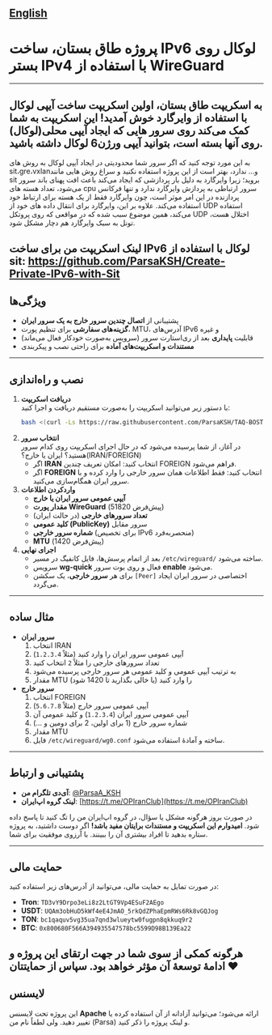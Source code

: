 [English](https://github.com/ParsaKSH/TAQ-BOSTAN/blob/main/README-en.md)
---
# پروژه ‌طاق بستان، ساخت IPv6 لوکال روی بستر IPv4 با استفاده از WireGuard
---
به **اسکریپت طاق بستان، اولین اسکریپت ساخت آیپی لوکال با استفاده از وایرگارد**
خوش آمدید! این اسکریپت به شما کمک می‌کند روی سرور هایی که ایجاد آیپی محلی(لوکال) روی آنها بسته است، بتوانید آیپی ورژن6 لوکال داشته باشید.
---
به این مورد توجه کنید که اگر سرور شما محدودیتی در ایجاد آیپی لوکال به روش های sit،gre،vxlanو... ندارد، بهتر است از این پروژه استفاده نکنید و سراغ روش هایی مانند sit بروید؛ زیرا وایرگارد به دلیل بار پردازشی که ایجاد می‌کند باعث افت پهنای باند سرور می‌شود، تعداد هسته های cpu سرور ارتباطی به پردازش وایرگارد ندارد و تنها فرکانس پردازنده در این امر موثر است، چون وایرگارد فقط از یک هسته برای ارتباط خود استفاده می‌کند.
علاوه بر این، وایرگارد برای انتقال داده های خود از UDP استفاده می‌کند، همین موضوع سبب شده که در مواقعی که روی پروتکل UDP اختلال هست، تونل به سبک وایرگارد هم دچار مشکل شود.

لینک اسکریپت من برای ساخت IPv6 لوکال با استفاده از sit: https://github.com/ParsaKSH/Create-Private-IPv6-with-Sit
---

## **ویژگی‌ها**
- پشتیبانی از **اتصال چندین سرور خارج به یک سرور ایران**  
- **گزینه‌های سفارشی** برای تنظیم پورت، MTU، آدرس‌های IPv6 و غیره  
- قابلیت **پایداری** بعد از ری‌استارت سرور (سرویس به‌صورت خودکار فعال می‌ماند)  
- **مستندات و اسکریپت‌های آماده** برای راحتی نصب و پیکربندی

---

## **نصب و راه‌اندازی**
1. **دریافت اسکریپت**  
   با دستور زیر می‌توانید اسکریپت را به‌صورت مستقیم دریافت و اجرا کنید:
   ```bash
   bash <(curl -Ls https://raw.githubusercontent.com/ParsaKSH/TAQ-BOSTAN/main/script.sh)

2. **انتخاب سرور**  
   در آغاز، از شما پرسیده می‌شود که در حال اجرای اسکریپت روی کدام سرور هستید؟ ایران یا خارج؟(IRAN/FOREIGN)
   - اگر **IRAN** انتخاب کنید: امکان تعریف چندین FOREIGN فراهم می‌شود.  
   - اگر **FOREIGN** انتخاب کنید: فقط اطلاعات همان سرور خارجی را وارد کرده و با سرور ایران همگام‌سازی می‌کنید.
3. **واردکردن اطلاعات**  
   - **آیپی عمومی سرور ایران یا خارج**  
   - **مقدار پورت WireGuard** (پیش‌فرض 51820)  
   - **تعداد سرورهای خارجی** (در حالت ایران)  
   - **کلید عمومی (PublicKey)** سرور مقابل  
   - **شماره سرور خارجی** (برای تخصیص IPv6 منحصربه‌فرد)  
   - **MTU** (پیش‌فرض 1420)  
4. **اجرای نهایی**  
   - بعد از اتمام پرسش‌ها، فایل کانفیگ در مسیر `/etc/wireguard/` ساخته می‌شود.  
   - سرویس **wg-quick** فعال و روی بوت سرور **enable** می‌شود.  
   - برای هر **سرور خارجی**، یک سکشن `[Peer]` اختصاصی در سرور ایران ایجاد می‌گردد.

---

## **مثال ساده**
- **سرور ایران**  
  1. انتخاب IRAN  
  2. آیپی عمومی سرور ایران را وارد کنید (مثلاً `1.2.3.4`)  
  3. تعداد سرورهای خارجی را مثلاً `2` انتخاب کنید  
  4. به ترتیب آیپی عمومی و کلید عمومی هر سرور خارجی پرسیده می‌شود  
  5. مقدار MTU را وارد کنید (یا خالی بگذارید تا 1420 شود)  
- **سرور خارج**  
  1. انتخاب FOREIGN  
  2. آیپی عمومی سرور خارج (مثلاً `5.6.7.8`)  
  3. آیپی عمومی سرور ایران (`1.2.3.4`) و کلید عمومی آن  
  4. شماره سرور خارج (1 برای اولین، 2 برای دومین و ...)  
  5. مقدار MTU  
  6. فایل `/etc/wireguard/wg0.conf` ساخته و آمادهٔ استفاده می‌شود.

---

## **پشتیبانی و ارتباط**
- **آی‌دی تلگرام من**: [@ParsaA_KSH](https://t.me/ParsaA_KSH)  
- **لینک گروه اپ‌ایران**: [https://t.me/OPIranClub](https://t.me/OPIranClub)

در صورت بروز هرگونه مشکل یا سؤال، در گروه اپ‌ایران من را تگ کنید تا پاسخ داده شود.
**امیدوارم این اسکریپت و مستندات برایتان مفید باشد!** اگر دوست داشتید، به پروژه ستاره بدهید تا افراد بیشتری آن را ببینند. با آرزوی موفقیت برای شما.

---

## **حمایت مالی**
در صورت تمایل به حمایت مالی، می‌توانید از آدرس‌های زیر استفاده کنید:

- **Tron**: `TD3vY9Drpo3eLi8z2LtGT9Vp4ESuF2AEgo`  
- **USDT**: `UQAm3obHuD5kWf4eE4JmAO_5rkQdZPhaEpmRWs6Rk8vGQJog`  
- **TON**: `bc1qaquv5vg35ua7qnd3wlueytw0fugpn8qkkuq9r2`  
- **BTC**: `0x800680F566A394935547578bc5599D98B139Ea22`

هرگونه کمکی از سوی شما در جهت ارتقای این پروژه و ادامهٔ توسعهٔ آن مؤثر خواهد بود. سپاس از حمایتتان ❤️
---

## **لایسنس**
این پروژه تحت لایسنس **Apache** ارائه می‌شود؛ می‌توانید آزادانه از آن استفاده کرده یا تغییر دهید. ولی لطفاً نام من (Parsa) و لینک پروژه را ذکر کنید.



